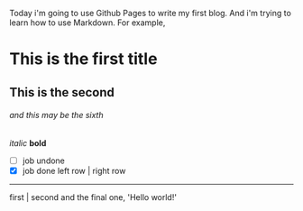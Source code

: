 Today i'm going to use Github Pages to write my first blog.
And i'm trying to learn how to use Markdown.
For example, 
# This is the first title
## This is the second
###### and this may be the sixth
_italic_
__bold__
-[ ] job undone
-[x] job done
left row | right row
--------------------
first | second
and the final one, 'Hello world!'
